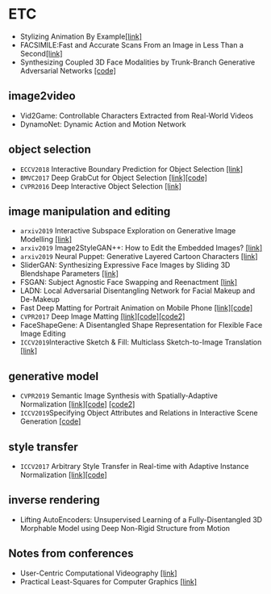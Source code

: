 # ETC

* Stylizing Animation By Example[[link]](http://graphics.pixar.com/library/ByExampleStylization/paper.pdf)
* FACSIMILE:Fast and Accurate Scans From an Image in Less Than a Second[[link]](https://arxiv.org/pdf/1909.00883v1.pdf)
* Synthesizing Coupled 3D Face Modalities by Trunk-Branch Generative Adversarial Networks [[code]](https://github.com/barisgecer/TBGAN)

## image2video
* Vid2Game: Controllable Characters Extracted from Real-World Videos
* DynamoNet: Dynamic Action and Motion Network


## object selection
* `ECCV2018` Interactive Boundary Prediction for Object Selection [[link]](http://openaccess.thecvf.com/content_ECCV_2018/papers/Hoang_Le_Interactive_Boundary_Prediction_ECCV_2018_paper.pdf)
* `BMVC2017` Deep GrabCut for Object Selection [[link]](https://arxiv.org/pdf/1707.00243.pdf)[[code]](https://github.com/jfzhang95/DeepGrabCut-PyTorch)
* `CVPR2016` Deep Interactive Object Selection [[link]](https://sites.google.com/view/deepselection)

## image manipulation and editing
* `arxiv2019` Interactive Subspace Exploration on Generative Image Modelling [[link]](https://arxiv.org/pdf/1906.09840v2.pdf)
* `arxiv2019` Image2StyleGAN++: How to Edit the Embedded Images? [[link]](https://arxiv.org/pdf/1911.11544.pdf)
* `arxiv2019` Neural Puppet: Generative Layered Cartoon Characters [[link]](https://arxiv.org/pdf/1910.02060.pdf)
* SliderGAN: Synthesizing Expressive Face Images by Sliding 3D Blendshape Parameters [[link]](https://arxiv.org/abs/1805.09313)
* FSGAN: Subject Agnostic Face Swapping and Reenactment [[link]](https://nirkin.com/fsgan/)
* LADN: Local Adversarial Disentangling Network for Facial Makeup and De-Makeup
* Fast Deep Matting for Portrait Animation on Mobile Phone [[link]](https://arxiv.org/pdf/1707.08289.pdf)[[code]](https://github.com/ofirlevy/FastMattingPortrait)
* `CVPR2017` Deep Image Matting [[link]](https://arxiv.org/pdf/1703.03872.pdf)[[code]](https://github.com/Joker316701882/Deep-Image-Matting)[[code2]](https://github.com/foamliu/Deep-Image-Matting)
* FaceShapeGene: A Disentangled Shape Representation for Flexible Face Image Editing
* `ICCV2019`Interactive Sketch & Fill: Multiclass Sketch-to-Image Translation [[link]](http://www.robots.ox.ac.uk/~tvg/publications/2019/ICCV_ISF_camera_ready.pdf)
## generative model
* `CVPR2019` Semantic Image Synthesis with Spatially-Adaptive Normalization [[link]](https://arxiv.org/abs/1903.07291)[[code]](https://github.com/NVlabs/SPADE) [[code2]](https://github.com/taki0112/SPADE-Tensorflow)
* `ICCV2019`Specifying Object Attributes and Relations in Interactive Scene Generation [[code]](https://github.com/ashual/scene_generation)

## style transfer
* `ICCV2017` Arbitrary Style Transfer in Real-time with Adaptive Instance Normalization [[link]](https://arxiv.org/abs/1703.06868)[[code]](https://github.com/xunhuang1995/AdaIN-style)

## inverse rendering
* Lifting AutoEncoders: Unsupervised Learning of a Fully-Disentangled 3D Morphable Model using Deep Non-Rigid Structure from Motion

## Notes from conferences
* User-Centric Computational Videography [[link]](http://gvv.mpi-inf.mpg.de/teaching/uccv_course_2015/)
* Practical Least-Squares for Computer Graphics [[link]](http://graphics.stanford.edu/~jplewis/lscourse/ls.pdf)

